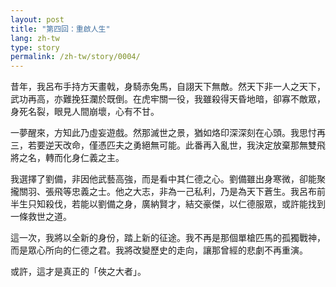 ```yaml
---
layout: post
title: "第四回：重啟人生"
lang: zh-tw
type: story
permalink: /zh-tw/story/0004/
---
```

昔年，我呂布手持方天畫戟，身騎赤兔馬，自詡天下無敵。然天下非一人之天下，武功再高，亦難挽狂瀾於既倒。在虎牢關一役，我雖殺得天昏地暗，卻寡不敵眾，身死名裂，眼見人間崩壞，心有不甘。

一夢醒來，方知此乃虛妄遊戲。然那滅世之景，猶如烙印深深刻在心頭。我思忖再三，若要逆天改命，僅憑匹夫之勇絕無可能。此番再入亂世，我決定放棄那無雙飛將之名，轉而化身仁義之主。

我選擇了劉備，非因他武藝高強，而是看中其仁德之心。劉備雖出身寒微，卻能聚攏關羽、張飛等忠義之士。他之大志，非為一己私利，乃是為天下蒼生。我呂布前半生只知殺伐，若能以劉備之身，廣納賢才，結交豪傑，以仁德服眾，或許能找到一條救世之道。

這一次，我將以全新的身份，踏上新的征途。我不再是那個單槍匹馬的孤獨戰神，而是眾心所向的仁德之君。我將改變歷史的走向，讓那曾經的悲劇不再重演。

或許，這才是真正的「俠之大者」。